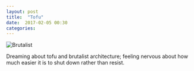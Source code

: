 ```yaml
---
layout: post
title:  "Tofu"
date:  2017-02-05 00:30
categories: 
---
```


![Brutalist](/img/blog/brutalist.gif)


Dreaming about tofu and brutalist architecture; feeling nervous about how much easier it is to shut down rather than resist.